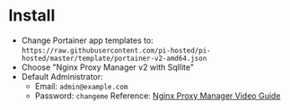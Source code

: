 # Install 
- Change Portainer app templates to: `https://raw.githubusercontent.com/pi-hosted/pi-hosted/master/template/portainer-v2-amd64.json`
- Choose "Nginx Proxy Manager v2 with Sqllite"
- Default Administrator:
  - Email: `admin@example.com`
  - Password: `changeme`
Reference: [Nginx Proxy Manager Video Guide](https://www.youtube.com/watch?v=0_lgbiw1TNs)